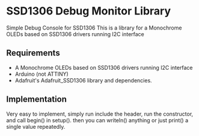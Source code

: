 # SSD1306 Debug Monitor Library
Simple Debug Console for SSD1306
This is a library for a Monochrome OLEDs based on SSD1306 drivers running I2C interface

## Requirements
  * A Monochrome OLEDs based on SSD1306 drivers running I2C interface
  * Arduino (not ATTINY)
  * Adafruit's Adafruit_SSD1306 library and dependencies.
  
  
## Implementation
Very easy to implement, simply run include the header, run the constructor, and call begin() in setup(). then you can writeln() anything or just print() a single value repeatedly.


